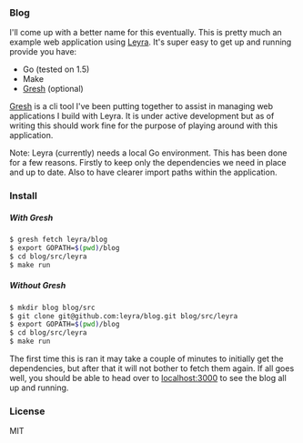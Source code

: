 ### Blog

I'll come up with a better name for this eventually. This is pretty much an
example web application using [Leyra](https://github.com/leyra/leyra). It's
super easy to get up and running provide you have:

  - Go (tested on 1.5)
  - Make
  - [Gresh](https://github.com/leyra/gresh) (optional)

[Gresh](https://github.com/leyra/gresh) is a cli tool I've been putting together
to assist in managing web applications I build with Leyra. It is under active
development but as of writing this should work fine for the purpose of playing
around with this application.

Note: Leyra (currently) needs a local Go environment. This has been done for a
few reasons. Firstly to keep only the dependencies we need in place and up to
date. Also to have clearer import paths within the application.

### Install

##### With Gresh

```bash
$ gresh fetch leyra/blog
$ export GOPATH=$(pwd)/blog
$ cd blog/src/leyra
$ make run
```

##### Without Gresh

```bash
$ mkdir blog blog/src
$ git clone git@github.com:leyra/blog.git blog/src/leyra
$ export GOPATH=$(pwd)/blog
$ cd blog/src/leyra
$ make run
```

The first time this is ran it may take a couple of minutes to initially get the
dependencies, but after that it will not bother to fetch them again. If all goes
well, you should be able to head over to [localhost:3000](http://localhost:3000)
to see the blog all up and running.

### License

MIT
